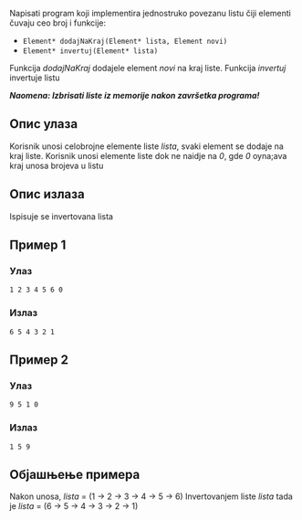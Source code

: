 Napisati program koji implementira jednostruko povezanu listu čiji elementi čuvaju ceo broj i funkcije:
* ```Element* dodajNaKraj(Element* lista, Element novi)```
* ```Element* invertuj(Element* lista)```

Funkcija *dodajNaKraj* dodajele element *novi* na kraj liste.
Funkcija *invertuj* invertuje listu

***Naomena: Izbrisati liste iz memorije nakon završetka programa!***
## Опис улаза

Korisnik unosi celobrojne elemente liste *lista*, svaki element se dodaje na kraj liste. Korisnik unosi elemente liste dok ne naidje na *0*, gde *0* oyna;ava kraj unosa brojeva u listu

## Опис излаза

Ispisuje se invertovana lista

## Пример 1

### Улаз

~~~
1 2 3 4 5 6 0
~~~

### Излаз

~~~
6 5 4 3 2 1
~~~

## Пример 2

### Улаз

~~~
9 5 1 0
~~~

### Излаз

~~~
1 5 9
~~~

## Објашњење примера
Nakon unosa, *lista* = (1 -> 2 -> 3 -> 4 -> 5 -> 6)
Invertovanjem liste *lista* tada je *lista* = (6 -> 5 -> 4 -> 3 -> 2 -> 1)

